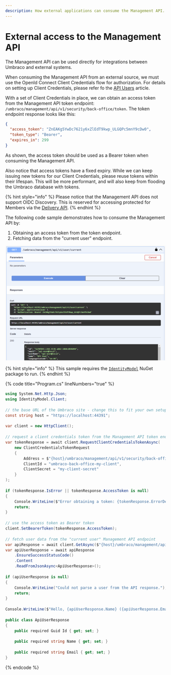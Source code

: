 ```yaml
---
description: How external applications can consume the Management API.
---
```


# External access to the Management API

The Management API can be used directly for integrations between Umbraco and external systems.

When consuming the Management API from an external source, we must use the OpenId Connect Client Credentials flow for authorization. For details on setting up Client Credentials, please refer fo the [API Users](../../fundamentals/data/users/api-users.md) article.

With a set of Client Credentials in place, we can obtain an access token from the Management API token endpoint: `/umbraco/management/api/v1/security/back-office/token`. The token endpoint response looks like this:

```json
{
  "access_token": "ZnEAKg5YwDc7621y6xZlEdT9kwp_ULGQPc5mnY9cDw0",
  "token_type": "Bearer",
  "expires_in": 299
}
```

As shown, the access token should be used as a Bearer token when consuming the Management API.

Also notice that access tokens have a fixed expiry. While we can keep issuing new tokens for our Client Credentials, please reuse tokens within their lifespan. This will be more performant, and will also keep from flooding the Umbraco database with tokens.

{% hint style="info" %}
Please notice that the Management API does not support OIDC Discovery. This is reserved for accessing protected for Members via the [Delivery API](../content-delivery-api/protected-content-in-the-delivery-api.md).
{% endhint %}

The following code sample demonstrates how to consume the Management API by:

1. Obtaining an access token from the token endpoint.
2. Fetching data from the "current user" endpoint.

![The "current user" endpoint in Swagger UI](images/current-user-endpoint.png)

{% hint style="info" %}
This sample requires the [`IdentityModel`](https://www.nuget.org/packages/IdentityModel) NuGet package to run.
{% endhint %}

{% code title="Program.cs" lineNumbers="true" %}
```csharp
using System.Net.Http.Json;
using IdentityModel.Client;

// the base URL of the Umbraco site - change this to fit your own setup
const string host = "https://localhost:44391";

var client = new HttpClient();

// request a client credentials token from the Management API token endpoint
var tokenResponse = await client.RequestClientCredentialsTokenAsync(
    new ClientCredentialsTokenRequest
    {
        Address = $"{host}/umbraco/management/api/v1/security/back-office/token",
        ClientId = "umbraco-back-office-my-client",
        ClientSecret = "my-client-secret"
    }
);

if (tokenResponse.IsError || tokenResponse.AccessToken is null)
{
    Console.WriteLine($"Error obtaining a token: {tokenResponse.ErrorDescription}");
    return;
}

// use the access token as Bearer token
client.SetBearerToken(tokenResponse.AccessToken);

// fetch user data from the "current user" Management API endpoint
var apiResponse = await client.GetAsync($"{host}/umbraco/management/api/v1/user/current");
var apiUserResponse = await apiResponse
    .EnsureSuccessStatusCode()
    .Content
    .ReadFromJsonAsync<ApiUserResponse>();

if (apiUserResponse is null)
{
    Console.WriteLine("Could not parse a user from the API response.");
    return;
}

Console.WriteLine($"Hello, {apiUserResponse.Name} ({apiUserResponse.Email})");

public class ApiUserResponse
{
    public required Guid Id { get; set; }

    public required string Name { get; set; }

    public required string Email { get; set; }
}
```
{% endcode %}

